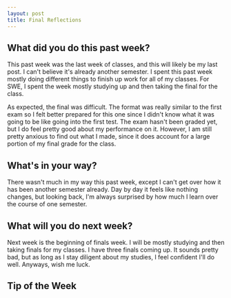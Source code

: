 ```yaml
---
layout: post
title: Final Reflections
---
```


<h2>What did you do this past week?</h2>
This past week was the last week of classes, and this will likely be my last post. I can't believe it's already another semester. I spent this past week mostly doing different things to finish up work for all of my classes. For SWE, I spent the week mostly studying up and then taking the final for the class.

As expected, the final was difficult. The format was really similar to the first exam so I felt better prepared for this one since I didn't know what it was going to be like going into the first test. The exam hasn't been graded yet, but I do feel pretty good about my performance on it. However, I am still pretty anxious to find out what I made, since it does account for a large portion of my final grade for the class.

<h2>What's in your way?</h2>
There wasn't much in my way this past week, except I can't get over how it has been another semester already. Day by day it feels like nothing changes, but looking back, I'm always surprised by how much I learn over the course of one semester.

<h2>What will you do next week?</h2>
Next week is the beginning of finals week. I will be mostly studying and then taking finals for my classes. I have three finals coming up. It sounds pretty bad, but as long as I stay diligent about my studies, I feel confident I'll do well. Anyways, wish me luck.

<h2>Tip of the Week</h2>

